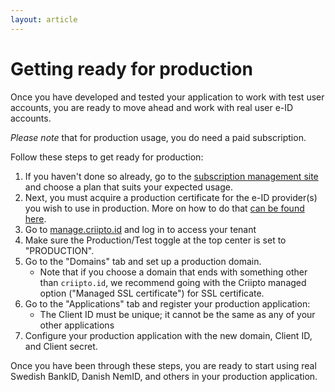 ```yaml
---
layout: article
---
```


# Getting ready for production

Once you have developed and tested your application to work with test user accounts, you are ready to move ahead and work with real user e-ID accounts.

_Please note_ that for production usage, you do need a paid subscription.

Follow these steps to get ready for production:

1. If you haven't done so already, go to the [subscription management site](https://subscription.criipto.com) and choose a plan that suits your expected usage.
2. Next, you must acquire a production certificate for the e-ID provider(s) you wish to use in production. More on how to do that [can be found here](/eid-specifics/order-eid).
3. Go to [manage.criipto.id](https://manage.criipto.id) and log in to access your tenant
4. Make sure the Production/Test toggle at the top center is set to "PRODUCTION".
5. Go to the "Domains" tab and set up a production domain.
    - Note that if you choose a domain that ends with something other than `criipto.id`, we recommend going with the Criipto managed option ("Managed SSL certificate") for SSL certificate.
6. Go to the "Applications" tab and register your production application:
    - The Client ID must be unique; it cannot be the same as any of your other applications
7. Configure your production application with the new domain, Client ID, and Client secret. 

Once you have been through these steps, you are ready to start using real Swedish BankID, Danish NemID, and others in your production application.
